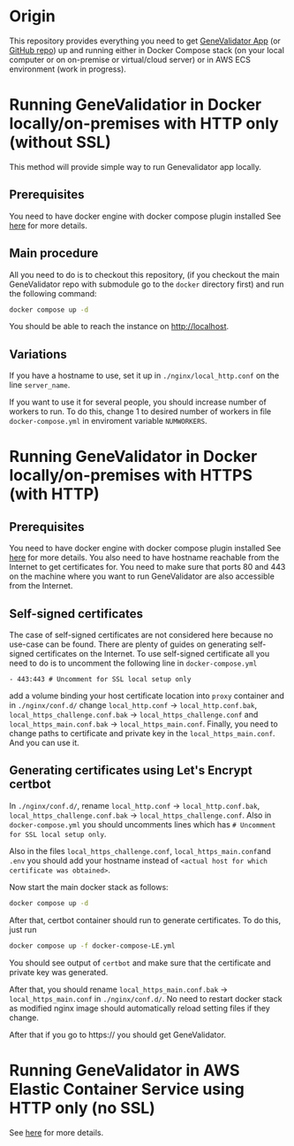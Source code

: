 # Origin

This repository provides everything you need to get [GeneValidator App](https://wurmlab.com/tools/genevalidator/) (or [GitHub repo](https://github.com/wurmlab/genevalidator)) up and running either in Docker Compose stack (on your local computer or on on-premise or virtual/cloud server) or in AWS ECS environment (work in progress).

# Running GeneValidatior in Docker locally/on-premises with HTTP only (without SSL)

This method will provide simple way to run Genevalidator app locally.

## Prerequisites

You need to have docker engine with docker compose plugin installed See [here](https://docs.docker.com/engine/) for more details.

## Main procedure

All you need to do is to checkout this repository, (if you checkout the main GeneValidator repo with submodule go to the `docker` directory first) and run the following command:

```bash
docker compose up -d
```

You should be able to reach the instance on [http://localhost](http://localhost). 

## Variations

If you have a hostname to use, set it up in `./nginx/local_http.conf` on the line `server_name`.

If you want to use it for several people, you should increase number of workers to run. To do this, change 1 to desired number of workers in file `docker-compose.yml` in enviroment variable `NUMWORKERS`.

# Running GeneValidator in Docker locally/on-premises with HTTPS (with HTTP)

## Prerequisites

You need to have docker engine with docker compose plugin installed See [here](https://docs.docker.com/engine/) for more details. You also need to have hostname reachable from the Internet to get certificates for. You need to make sure that ports 80 and 443 on the machine where you want to run GeneValidator are also accessible from the Internet.

## Self-signed certificates

The case of self-signed certificates are not considered here because no use-case can be found. There are plenty of guides on generating self-signed certificates on the Internet. To use self-signed certificate all you need to do is to uncomment the following line in `docker-compose.yml`
```
- 443:443 # Uncomment for SSL local setup only
```
add a volume binding your host certificate location into `proxy` container and in `./nginx/conf.d/` change `local_http.conf` -> `local_http.conf.bak`, `local_https_challenge.conf.bak` -> `local_https_challenge.conf` and `local_https_main.conf.bak` -> `local_https_main.conf`. Finally, you need to change paths to certificate and private key in the `local_https_main.conf`. And you can use it.

## Generating certificates using Let's Encrypt certbot

In `./nginx/conf.d/`, rename `local_http.conf` -> `local_http.conf.bak`, `local_https_challenge.conf.bak` -> `local_https_challenge.conf`. Also in `docker-compose.yml` you should uncomments lines which has `# Uncomment for SSL local setup only`.

Also in the files `local_https_challenge.conf`, `local_https_main.conf`and `.env` you should add your hostname instead of `<actual host for which certificate was obtained>`.

Now start the main docker stack as follows:
```bash
docker compose up -d
```

After that, certbot container should run to generate certificates. To do this, just run 
```bash
docker compose up -f docker-compose-LE.yml
```
You should see output of `certbot` and make sure that the certificate and private key was generated.

After that, you should rename `local_https_main.conf.bak` -> `local_https_main.conf` in `./nginx/conf.d/`. No need to restart docker stack as modified nginx image should automatically reload setting files if they change.

After that if you go to https://<your hostname> you should get GeneValidator.

# Running GeneValidator in AWS Elastic Container Service using HTTP only (no SSL)

See [here](AWS/) for more details.